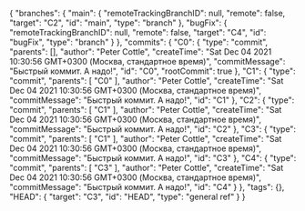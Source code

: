 {
  "branches": {
    "main": {
      "remoteTrackingBranchID": null,
      "remote": false,
      "target": "C2",
      "id": "main",
      "type": "branch"
    },
    "bugFix": {
      "remoteTrackingBranchID": null,
      "remote": false,
      "target": "C4",
      "id": "bugFix",
      "type": "branch"
    }
  },
  "commits": {
    "C0": {
      "type": "commit",
      "parents": [],
      "author": "Peter Cottle",
      "createTime": "Sat Dec 04 2021 10:30:56 GMT+0300 (Москва, стандартное время)",
      "commitMessage": "Быстрый коммит. А надо!",
      "id": "C0",
      "rootCommit": true
    },
    "C1": {
      "type": "commit",
      "parents": [
        "C0"
      ],
      "author": "Peter Cottle",
      "createTime": "Sat Dec 04 2021 10:30:56 GMT+0300 (Москва, стандартное время)",
      "commitMessage": "Быстрый коммит. А надо!",
      "id": "C1"
    },
    "C2": {
      "type": "commit",
      "parents": [
        "C1"
      ],
      "author": "Peter Cottle",
      "createTime": "Sat Dec 04 2021 10:30:56 GMT+0300 (Москва, стандартное время)",
      "commitMessage": "Быстрый коммит. А надо!",
      "id": "C2"
    },
    "C3": {
      "type": "commit",
      "parents": [
        "C1"
      ],
      "author": "Peter Cottle",
      "createTime": "Sat Dec 04 2021 10:30:56 GMT+0300 (Москва, стандартное время)",
      "commitMessage": "Быстрый коммит. А надо!",
      "id": "C3"
    },
    "C4": {
      "type": "commit",
      "parents": [
        "C3"
      ],
      "author": "Peter Cottle",
      "createTime": "Sat Dec 04 2021 10:30:56 GMT+0300 (Москва, стандартное время)",
      "commitMessage": "Быстрый коммит. А надо!",
      "id": "C4"
    }
  },
  "tags": {},
  "HEAD": {
    "target": "C3",
    "id": "HEAD",
    "type": "general ref"
  }
}
